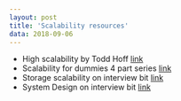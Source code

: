 ```yaml
---
layout: post
title: 'Scalability resources'
data: 2018-09-06
---
```


* High scalability by Todd Hoff [link](http://highscalability.com/)
* Scalability for dummies 4 part series [link](http://www.lecloud.net/post/7295452622/scalability-for-dummies-part-1-clones)
* Storage scalability on interview bit [link](https://www.interviewbit.com/courses/system-design/topics/storage-scalability/#problems)
* System Design on interview bit [link](https://www.interviewbit.com/courses/system-design/)
